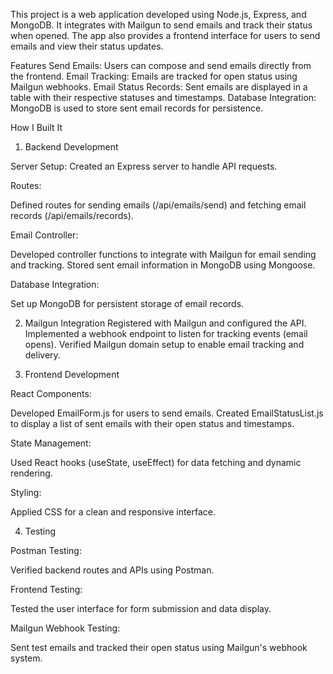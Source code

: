 This project is a web application developed using Node.js, Express, and MongoDB. It integrates with Mailgun to send emails and track their status when opened. The app also provides a frontend interface for users to send emails and view their status updates.

Features
Send Emails: Users can compose and send emails directly from the frontend.
Email Tracking: Emails are tracked for open status using Mailgun webhooks.
Email Status Records: Sent emails are displayed in a table with their respective statuses and timestamps.
Database Integration: MongoDB is used to store sent email records for persistence.

How I Built It

1. Backend Development

Server Setup:
Created an Express server to handle API requests.

Routes:

Defined routes for sending emails (/api/emails/send) and fetching email records (/api/emails/records).

Email Controller:

Developed controller functions to integrate with Mailgun for email sending and tracking.
Stored sent email information in MongoDB using Mongoose.

Database Integration:

Set up MongoDB for persistent storage of email records.



2. Mailgun Integration
Registered with Mailgun and configured the API.
Implemented a webhook endpoint to listen for tracking events (email opens).
Verified Mailgun domain setup to enable email tracking and delivery.



3. Frontend Development

React Components:

Developed EmailForm.js for users to send emails.
Created EmailStatusList.js to display a list of sent emails with their open status and timestamps.

State Management:

Used React hooks (useState, useEffect) for data fetching and dynamic rendering.

Styling:

Applied CSS for a clean and responsive interface.



4. Testing

Postman Testing:

Verified backend routes and APIs using Postman.

Frontend Testing:

Tested the user interface for form submission and data display.

Mailgun Webhook Testing:

Sent test emails and tracked their open status using Mailgun's webhook system.
